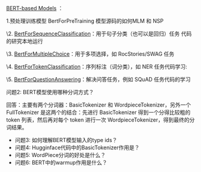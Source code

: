 [BERT-based Models](http://localhost:3000/#/./篇章3-编写一个Transformer模型：BERT/3.2-如何应用一个BERT?id=_3-bert-based-models) ：

1.预处理训练模型 BertForPreTraining 模型源码的如何MLM 和 NSP

\2. [ BertForSequenceClassification](http://localhost:3000/#/./篇章3-编写一个Transformer模型：BERT/3.2-如何应用一个BERT?id=_32-bertforsequenceclassification)：用于句子分类（也可以是回归）任务 代码的研究本地运行

\3. [BertForMultipleChoice](http://localhost:3000/#/./篇章3-编写一个Transformer模型：BERT/3.2-如何应用一个BERT?id=_33-bertformultiplechoice)：用于多项选择，如 RocStories/SWAG 任务 

\4. [BertForTokenClassification](http://localhost:3000/#/./篇章3-编写一个Transformer模型：BERT/3.2-如何应用一个BERT?id=_34-bertfortokenclassification)：序列标注（词分类），如 NER 任务代码学习:

\5. [BertForQuestionAnswering](http://localhost:3000/#/./篇章3-编写一个Transformer模型：BERT/3.2-如何应用一个BERT?id=_35-bertforquestionanswering)：解决问答任务，例如 SQuAD 任务代码的学习

问题2: BERT模型使用哪种分词方式？

 回答：主要有两个分词器：BasicTokenizer 和 WordpieceTokenizer，另外一个 FullTokenizer 是这两个的结合：先进行 BasicTokenizer 得到一个分得比较粗的 token 列表，然后再对每个 token 进行一次 WordpieceTokenizer，得到最终的分词结果。

- 问题3: 如何理解BERT模型输入的type ids？
- 问题4: Hugginface代码中的BasicTokenizer作用是？
- 问题5: WordPiece分词的好处是什么？
- 问题6: BERT中的warmup作用是什么？
